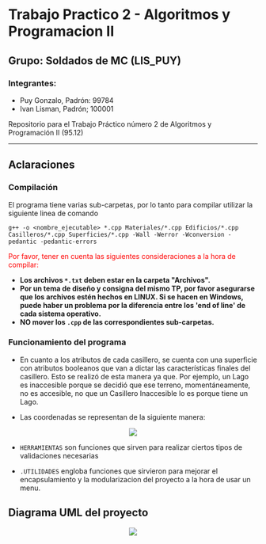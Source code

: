 # Trabajo Practico 2 - Algoritmos y Programacion II
## Grupo: Soldados de MC (LIS_PUY)
### Integrantes:
- Puy Gonzalo, Padrón: 99784
- Ivan Lisman, Padrón; 100001


Repositorio para el Trabajo Práctico número 2 de Algoritmos y Programación II (95.12)

---

## Aclaraciones

### Compilación

El programa tiene varias sub-carpetas, por lo tanto para compilar utilizar la siguiente linea de comando

~~~
g++ -o <nombre_ejecutable> *.cpp Materiales/*.cpp Edificios/*.cpp Casilleros/*.cpp Superficies/*.cpp -Wall -Werror -Wconversion -pedantic -pedantic-errors
~~~

<span style="color:red">Por favor, tener en cuenta las siguientes consideraciones a la hora de compilar:</span>


- **Los archivos `*.txt` deben estar en la carpeta "Archivos".**
- **Por un tema de diseño y consigna del mismo TP, por favor asegurarse que los archivos estén hechos en LINUX. Si se hacen en Windows, puede haber un problema por la diferencia entre los 'end of line' de cada sistema operativo.**
-  **NO mover los `.cpp` de las correspondientes sub-carpetas.**

### Funcionamiento del programa

- En cuanto a los atributos de cada casillero, se cuenta con una superficie con atributos booleanos que van a dictar las características finales del casillero. Esto se realizó de esta manera ya que. Por ejemplo, un Lago es inaccesible porque se decidió que ese terreno, momentáneamente, no es accesible, no que un Casillero Inaccesible lo es porque tiene un Lago.

- Las coordenadas se representan de la siguiente manera:

<p align="center">
  <img src="https://user-images.githubusercontent.com/39422659/141196632-0186b85f-0ac1-4cce-a1b0-d592ad979fb8.png" />
</p>

- `HERRAMIENTAS` son funciones que sirven para realizar ciertos tipos de validaciones necesarias

- `.UTILIDADES` engloba funciones que sirvieron para mejorar el encapsulamiento y la modularizacion del proyecto a la hora de usar un menu.


## Diagrama UML del proyecto

<p align="center">
  <img src="https://user-images.githubusercontent.com/39422659/141197428-f7352776-38c8-454d-930e-d771f95b87df.jpg" />
</p>


